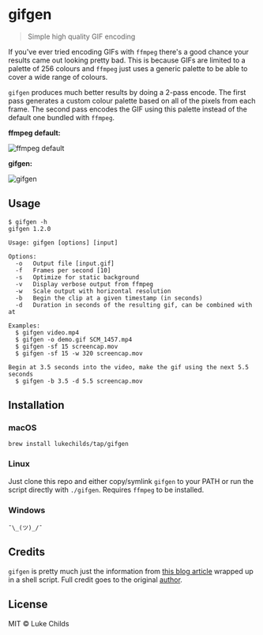 # gifgen

> Simple high quality GIF encoding

If you've ever tried encoding GIFs with `ffmpeg` there's a good chance your results came out looking pretty bad. This is because GIFs are limited to a palette of 256 colours and `ffmpeg` just uses a generic palette to be able to cover a wide range of colours.

`gifgen` produces much better results by doing a 2-pass encode. The first pass generates a custom colour palette based on all of the pixels from each frame. The second pass encodes the GIF using this palette instead of the default one bundled with `ffmpeg`.

**ffmpeg default:**

![ffmpeg default](gifs/bbb-default.gif)

**gifgen:**

![gifgen](gifs/bbb-gifgen.gif)

## Usage

```
$ gifgen -h
gifgen 1.2.0

Usage: gifgen [options] [input]

Options:
  -o   Output file [input.gif]
  -f   Frames per second [10]
  -s   Optimize for static background
  -v   Display verbose output from ffmpeg
  -w   Scale output with horizontal resolution
  -b   Begin the clip at a given timestamp (in seconds)
  -d   Duration in seconds of the resulting gif, can be combined with at

Examples:
  $ gifgen video.mp4
  $ gifgen -o demo.gif SCM_1457.mp4
  $ gifgen -sf 15 screencap.mov
  $ gifgen -sf 15 -w 320 screencap.mov

Begin at 3.5 seconds into the video, make the gif using the next 5.5 seconds
  $ gifgen -b 3.5 -d 5.5 screencap.mov

```

## Installation

### macOS

```shell
brew install lukechilds/tap/gifgen
```

### Linux

Just clone this repo and either copy/symlink `gifgen` to your PATH or run the script directly with `./gifgen`. Requires `ffmpeg` to be installed.

### Windows

```
¯\_(ツ)_/¯
```

## Credits

`gifgen` is pretty much just the information from [this blog article](http://blog.pkh.me/p/21-high-quality-gif-with-ffmpeg.html) wrapped up in a shell script. Full credit goes to the original [author](http://ubitux.fr/).

## License

MIT © Luke Childs
